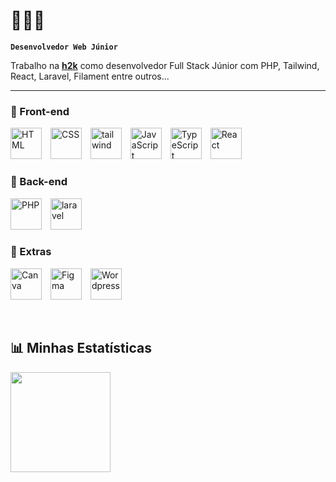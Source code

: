 # 🚀🤖📘 

**`Desenvolvedor Web Júnior`**

Trabalho na **[h2k](https://h2k.com.br)** como desenvolvedor Full Stack Júnior com PHP, Tailwind, React, Laravel, Filament entre outros...


---

### 🤩​ Front-end

<p align="left">
  <img src="https://cdn.jsdelivr.net/gh/devicons/devicon@latest/icons/html5/html5-plain-wordmark.svg" alt="HTML" title="HTML" width="50px" style="margin-right: 10px;" />
  <img src="https://cdn.jsdelivr.net/gh/devicons/devicon@latest/icons/css3/css3-plain-wordmark.svg" alt="CSS" title="CSS" width="50px" style="margin-right: 10px;" />
  <img src="https://cdn.jsdelivr.net/gh/devicons/devicon@latest/icons/tailwindcss/tailwindcss-original.svg" title="tailwind" width="50px" style="margin-right: 10px;" />
  <img src="https://cdn.jsdelivr.net/gh/devicons/devicon@latest/icons/javascript/javascript-original.svg" alt="JavaScript" title="JavaScript" width="50px" style="margin-right: 10px;" />
  <img src="https://cdn.jsdelivr.net/gh/devicons/devicon@latest/icons/typescript/typescript-plain.svg" title="TypeScript" width="50px" style="margin-right: 10px;" />
  <img src="https://cdn.jsdelivr.net/gh/devicons/devicon@latest/icons/react/react-original-wordmark.svg" title="React" width="50px" style="margin-right: 10px;" />
   
          
          
</p>

### 🤖​ Back-end

<p>
<img src="https://cdn.jsdelivr.net/gh/devicons/devicon@latest/icons/php/php-original.svg" alt="PHP" title="PHP" width="50px" style="margin-right: 10px;" />
<img src="https://cdn.jsdelivr.net/gh/devicons/devicon@latest/icons/laravel/laravel-original.svg" title="laravel" width="50px" style="margin-right: 10px;" />
  
</p>

### 🚀​ Extras 
<p alingh="left">
  <img src="https://cdn.jsdelivr.net/gh/devicons/devicon@latest/icons/canva/canva-original.svg" title="Canva" width="50px" style="margin-right: 10px;" />
  <img src="https://cdn.jsdelivr.net/gh/devicons/devicon@latest/icons/figma/figma-original.svg" title="Figma" width="50px" style="margin-right: 10px;" />
  <img src="https://cdn.jsdelivr.net/gh/devicons/devicon@latest/icons/wordpress/wordpress-original.svg" title="Wordpress" width="50px" style="margin-right: 10px;" />
</p>
<br/>

## 📊 Minhas Estatísticas

<p align="left">
  
  <img src="https://github-readme-stats-teal-sigma.vercel.app/api/top-langs/?username=alexandrecardos0&layout=compact&langs_count=8&hide_border=true&theme=transparent&cache_seconds=21600" height="160" />
 
</p>
















           


<br/>   
<br/>



<!--
**alexandrecardos0/alexandrecardos0** is a ✨ _special_ ✨ repository because its `README.md` (this file) appears on your GitHub profile.

Here are some ideas to get you started:

- 🔭 I’m currently working on ...
- 🌱 I’m currently learning ...
- 👯 I’m looking to collaborate on ...
- 🤔 I’m looking for help with ...
- 💬 Ask me about ...
- 📫 How to reach me: ...
- 😄 Pronouns: ...
- ⚡ Fun fact: ...
-->
